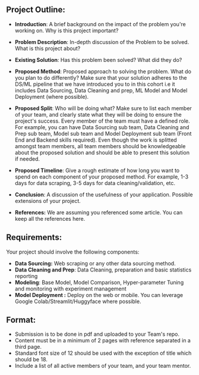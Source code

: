 ## Project Outline:
- **Introduction**: A brief background on the impact of the problem you're working on. Why is this project important?

- **Problem Description**: In-depth discussion of the Problem to be solved. What is this project about?
- **Existing Solution**: Has this problem been solved? What did they do?
- **Proposed Method**: Proposed approach to solving the problem. What do you plan to do differently? Make sure that your solution adheres to the DS/ML pipeline that we have introduced you to in this cohort i.e it includes Data Sourcing, Data Cleaning and prep, ML Model and Model Deployment (where possible).
- **Proposed Split**: Who will be doing what? Make sure to list each member of your team, and clearly state what they will be doing to ensure the project's success. Every member of the team must have a defined role. For example, you can have Data Sourcing sub team, Data Cleaning and Prep sub team, Model sub team and Model Deployment sub team (Front End and Backend skills required). Even though the work is splitted amongst team members, all team members should be knowledgeable about the proposed solution and should be able to present this solution if needed.
- **Proposed Timeline**: Give a rough estimate of how long you want to spend on each component of your proposed method. For example, 1-3 days for data scraping, 3-5 days for data cleaning/validation, etc.
- **Conclusion**: A discussion of the usefulness of your application. Possible extensions of your project.
- **References:** We are assuming you referenced some article. You can keep all the references here.

## Requirements:
Your project should involve the following components:
- **Data Sourcing:** Web scraping or any other data sourcing method.
- **Data Cleaning and Prep**: Data Cleaning, preparation and basic statistics reporting
- **Modeling**: Base Model, Model Comparison, Hyper-parameter Tuning and monitoring with experiment management
- **Model Deployment :** Deploy on the web or mobile. You can leverage Google Colab/Streamlit/Huggyface where possible.

## Format:
- Submission is to be done in pdf and uploaded to your Team's repo.
- Content must be in a minimum of 2 pages with reference separated in a third page.
- Standard font size of 12 should be used with the exception of title which should be 18.
- Include a list of all active members of your team, and your team mentor.
